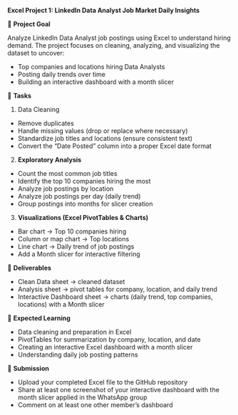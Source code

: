 **Excel Project 1: LinkedIn Data Analyst Job Market Daily Insights**

📌 **Project Goal**

Analyze LinkedIn Data Analyst job postings using Excel to understand hiring demand. The project focuses on cleaning, analyzing, and visualizing the dataset to uncover:

- Top companies and locations hiring Data Analysts
- Posting daily trends over time
- Building an interactive dashboard with a month slicer

📝 **Tasks**
1. Data Cleaning
- Remove duplicates
- Handle missing values (drop or replace where necessary)
- Standardize job titles and locations (ensure consistent text)
- Convert the “Date Posted” column into a proper Excel date format

2. **Exploratory Analysis**
- Count the most common job titles
- Identify the top 10 companies hiring the most
- Analyze job postings by location
- Analyze job postings per day (daily trend)
- Group postings into months for slicer creation

3. **Visualizations (Excel PivotTables & Charts)**
- Bar chart → Top 10 companies hiring
- Column or map chart → Top locations
- Line chart → Daily trend of job postings
- Add a Month slicer for interactive filtering

📂 **Deliverables**
- Clean Data sheet → cleaned dataset
- Analysis sheet → pivot tables for company, location, and daily trend
- Interactive Dashboard sheet → charts (daily trend, top companies, locations) with a Month slicer

🎯 **Expected Learning**
- Data cleaning and preparation in Excel
- PivotTables for summarization by company, location, and date
- Creating an interactive Excel dashboard with a month slicer
- Understanding daily job posting patterns

🚀 **Submission**
- Upload your completed Excel file to the GitHub repository
- Share at least one screenshot of your interactive dashboard with the month slicer applied in the WhatsApp group
- Comment on at least one other member’s dashboard
